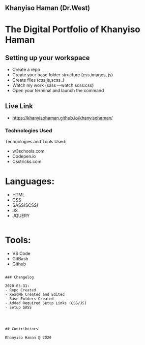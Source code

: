 ## Khanyiso Haman (Dr.West)
# The Digital Portfolio of Khanyiso Haman
## Setting up your workspace

- Create a repo
- Create your base folder structure (css,images, js)
- Create files (css,js,scss..)
- Watch my work (sass --watch scss:css)
- Open your terminal and launch the command

## Live Link
- https://khanyisohaman.github.io/khanyisohaman/


### Technologies Used

Technologies and Tools Used:

- w3schools.com
- Codepen.io
- Csstricks.com

# Languages:

- HTML
- CSS
- SASS(SCSS)
- JS
- JQUERY

```
```
# Tools:

- VS Code
- GitBash
- Github


```

### Changelog

2020-03-31:
- Repo Created
- ReadMe Created and Edited
- Base Folders Created
- Added Required Setup Links (CSS/JS)
- Setup SASS




## Contributors

Khanyiso Haman @ 2020